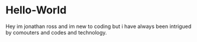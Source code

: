 # Hello-World

Hey im jonathan ross and im new to coding but i have always been intrigued by comouters and codes and technology.
